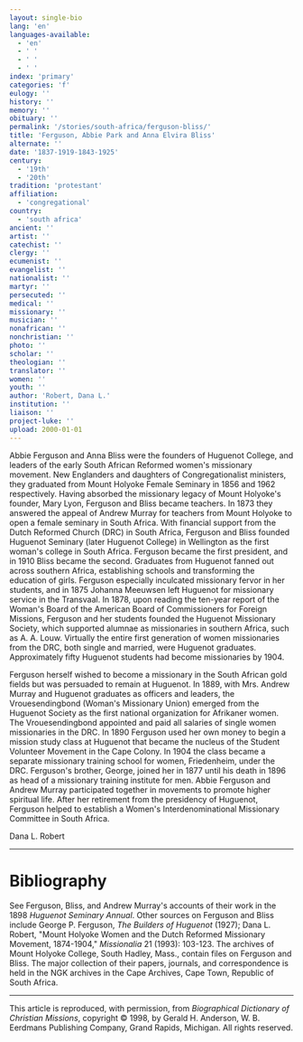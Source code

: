 ```yaml
---
layout: single-bio
lang: 'en'
languages-available:
  - 'en'
  - ' '
  - ' '
  - ' '
index: 'primary'
categories: 'f'
eulogy: ''
history: ''
memory: ''
obituary: ''
permalink: '/stories/south-africa/ferguson-bliss/'
title: 'Ferguson, Abbie Park and Anna Elvira Bliss'
alternate: ''
date: '1837-1919-1843-1925'
century:
  - '19th'
  - '20th'
tradition: 'protestant'
affiliation:
  - 'congregational'
country:
  - 'south africa'
ancient: ''
artist: ''
catechist: ''
clergy: ''
ecumenist: ''
evangelist: ''
nationalist: ''
martyr: ''
persecuted: ''
medical: ''
missionary: ''
musician: ''
nonafrican: ''
nonchristian: ''
photo: ''
scholar: ''
theologian: ''
translator: ''
women: ''
youth: ''
author: 'Robert, Dana L.'
institution: ''
liaison: ''
project-luke: ''
upload: 2000-01-01
---
```



Abbie Ferguson and Anna Bliss were the founders of Huguenot College, and leaders of the early South African Reformed women's missionary movement. New Englanders and daughters of Congregationalist ministers, they graduated from Mount Holyoke Female Seminary in 1856 and 1962 respectively. Having absorbed the missionary legacy of Mount Holyoke's founder, Mary Lyon, Ferguson and Bliss became teachers. In 1873 they answered the appeal of Andrew Murray for teachers from Mount Holyoke to open a female seminary in South Africa. With financial support from the Dutch Reformed Church (DRC) in South Africa, Ferguson and Bliss founded Huguenot Seminary (later Huguenot College) in Wellington as the first woman's college in South Africa. Ferguson became the first president, and in 1910 Bliss became the second. Graduates from Huguenot fanned out across southern Africa, establishing schools and transforming the education of girls. Ferguson especially inculcated missionary fervor in her students, and in 1875 Johanna Meeuwsen left Huguenot for missionary service in the Transvaal. In 1878, upon reading the ten-year report of the Woman's Board of the American Board of Commissioners for Foreign Missions, Ferguson and her students founded the Huguenot Missionary Society, which supported alumnae as missionaries in southern Africa, such as A. A. Louw. Virtually the entire first generation of women missionaries from the DRC, both single and married, were Huguenot graduates. Approximately fifty Huguenot students had become missionaries by 1904.

Ferguson herself wished to become a missionary in the South African gold fields but was persuaded to remain at Huguenot. In 1889, with Mrs. Andrew Murray and Huguenot graduates as officers and leaders, the Vrouesendingbond (Woman's Missionary Union) emerged from the Huguenot Society as the first national organization for Afrikaner women. The Vrouesendingbond appointed and paid all salaries of single women missionaries in the DRC. In 1890 Ferguson used her own money to begin a mission study class at Huguenot that became the nucleus of the Student Volunteer Movement in the Cape Colony. In 1904 the class became a separate missionary training school for women, Friedenheim, under the DRC. Ferguson's brother, George, joined her in 1877 until his death in 1896 as head of a missionary training institute for men. Abbie Ferguson and Andrew Murray participated together in movements to promote higher spiritual life. After her retirement from the presidency of Huguenot, Ferguson helped to establish a Women's Interdenominational Missionary Committee in South Africa.

Dana L. Robert

---

# Bibliography

See Ferguson, Bliss, and Andrew Murray's accounts of their work in the 1898 *Huguenot Seminary Annual*. Other sources on Ferguson and Bliss include George P. Ferguson, *The Builders of Huguenot* (1927); Dana L. Robert, "Mount Holyoke Women and the Dutch Reformed Missionary Movement, 1874-1904," *Missionalia* 21 (1993): 103-123. The archives of Mount Holyoke College, South Hadley, Mass., contain files on Ferguson and Bliss. The major collection of their papers, journals, and correspondence is held in the NGK archives in the Cape Archives, Cape Town, Republic of South Africa.

---

This article is reproduced, with permission, from *Biographical Dictionary of Christian Missions*, copyright © 1998, by Gerald H. Anderson, W. B. Eerdmans Publishing Company, Grand Rapids, Michigan. All rights reserved.